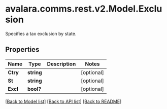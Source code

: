 # avalara.comms.rest.v2.Model.Exclusion
Specifies a tax exclusion by state.
## Properties

Name | Type | Description | Notes
------------ | ------------- | ------------- | -------------
**Ctry** | **string** |  | [optional] 
**St** | **string** |  | [optional] 
**Excl** | **bool?** |  | [optional] 

[[Back to Model list]](../README.md#documentation-for-models) [[Back to API list]](../README.md#documentation-for-api-endpoints) [[Back to README]](../README.md)

